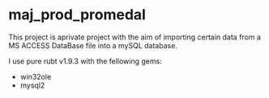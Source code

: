 maj_prod_promedal
=================


This project is aprivate project with the aim of importing certain data from a MS ACCESS DataBase file
into a mySQL database.

I use pure rubt v1.9.3 with the fellowing gems:

  - win32ole    
  - mysql2
